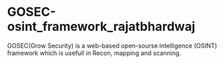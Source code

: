 # GOSEC-osint_framework_rajatbhardwaj
GOSEC(Grow Security) is a web-based open-sourse intelligence (OSINT) framework which is usefull in Recon, mapping and scanning.
